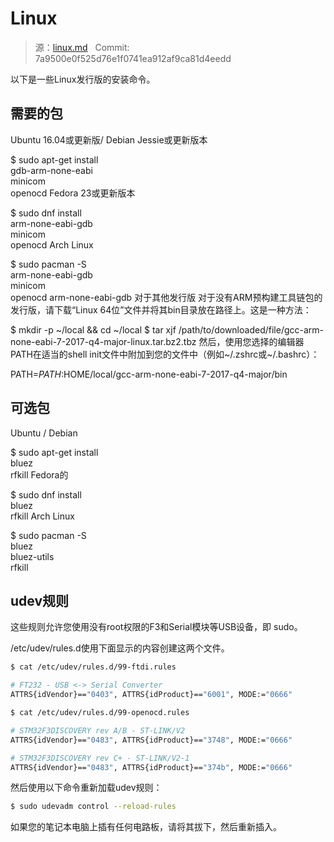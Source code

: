 # Linux

> 源：[linux.md](https://github.com/rust-embedded/discovery/blob/master/src/03-setup/linux.md) &nbsp; Commit: 7a9500e0f525d76e1f0741ea912af9ca81d4eedd

以下是一些Linux发行版的安装命令。

## 需要的包

Ubuntu 16.04或更新版/ Debian Jessie或更新版本

$ sudo apt-get install \
  gdb-arm-none-eabi \
  minicom \
  openocd
Fedora 23或更新版本

$ sudo dnf install \
  arm-none-eabi-gdb \
  minicom \
  openocd
Arch Linux

$ sudo pacman -S \
  arm-none-eabi-gdb \
  minicom \
  openocd
arm-none-eabi-gdb 对于其他发行版
对于没有ARM预构建工具链包的发行版，请下载“Linux 64位”文件并将其bin目录放在路径上。这是一种方法：


$ mkdir -p ~/local && cd ~/local
$ tar xjf /path/to/downloaded/file/gcc-arm-none-eabi-7-2017-q4-major-linux.tar.bz2.tbz
然后，使用您选择的编辑器PATH在适当的shell init文件中附加到您的文件中（例如~/.zshrc或~/.bashrc）：


PATH=$PATH:$HOME/local/gcc-arm-none-eabi-7-2017-q4-major/bin

## 可选包

Ubuntu / Debian

$ sudo apt-get install \
  bluez \
  rfkill
Fedora的

$ sudo dnf install \
  bluez \
  rfkill
Arch Linux

$ sudo pacman -S \
  bluez \
  bluez-utils \
  rfkill

## udev规则

这些规则允许您使用没有root权限的F3和Serial模块等USB设备，即 sudo。

/etc/udev/rules.d使用下面显示的内容创建这两个文件。

```bash
$ cat /etc/udev/rules.d/99-ftdi.rules
```

```bash
# FT232 - USB <-> Serial Converter
ATTRS{idVendor}=="0403", ATTRS{idProduct}=="6001", MODE:="0666"
```

```bash
$ cat /etc/udev/rules.d/99-openocd.rules
```

```bash
# STM32F3DISCOVERY rev A/B - ST-LINK/V2
ATTRS{idVendor}=="0483", ATTRS{idProduct}=="3748", MODE:="0666"

# STM32F3DISCOVERY rev C+ - ST-LINK/V2-1
ATTRS{idVendor}=="0483", ATTRS{idProduct}=="374b", MODE:="0666"
```

然后使用以下命令重新加载udev规则：

```bash
$ sudo udevadm control --reload-rules
```

如果您的笔记本电脑上插有任何电路板，请将其拔下，然后重新插入。

